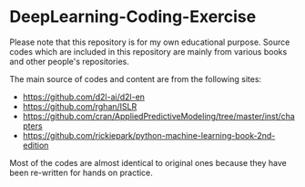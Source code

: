 # DeepLearning-Coding-Exercise

Please note that this repository is for my own educational purpose. Source codes which are included in this repository are mainly from various books and other people's repositories.

The main source of codes and content are from the following sites: 
- https://github.com/d2l-ai/d2l-en
- https://github.com/rghan/ISLR
- https://github.com/cran/AppliedPredictiveModeling/tree/master/inst/chapters
- https://github.com/rickiepark/python-machine-learning-book-2nd-edition


Most of the codes are almost identical to original ones because they have been re-written for hands on practice.


